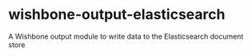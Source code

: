 # wishbone-output-elasticsearch
A Wishbone output module to write data to the Elasticsearch document store
